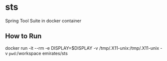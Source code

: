 # sts
Spring Tool Suite in docker container

How to Run
----------
docker run -it --rm -e DISPLAY=$DISPLAY -v /tmp/.X11-unix:/tmp/.X11-unix -v `pwd`:/workspace emirates/sts
